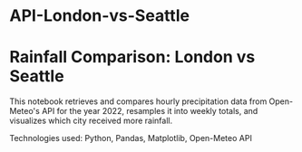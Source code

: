 # API-London-vs-Seattle

# Rainfall Comparison: London vs Seattle

This notebook retrieves and compares hourly precipitation data from Open-Meteo's API for the year 2022, resamples it into weekly totals, and visualizes which city received more rainfall.

Technologies used: Python, Pandas, Matplotlib, Open-Meteo API

